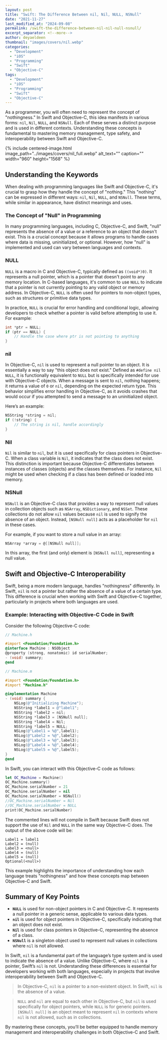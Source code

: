```yaml
---
layout: post
title: "Swift: The Difference Between nil, Nil, NULL, NSNull"
date: "2021-11-27"
last_modified_at: "2024-09-08"
permalink: /swift-the-difference-between-nil-nil-null-nsnull/
excerpt_separator: <!--more-->
author: deyaeldeen
thumbnail: "images/covers/nil.webp"
categories: 
  - "Development"
  - "iOS"
  - "Programming"
  - "Swift" 
  - "Objective-C"
tags: 
  - "Development"
  - "iOS"
  - "Programming"
  - "Swift"
  - "Objective-C"
---
```


As a programmer, you will often need to represent the concept of "nothingness." In Swift and Objective-C, this idea manifests in various forms: `nil`, `Nil`, `NULL`, and `NSNull`. Each of these serves a distinct purpose and is used in different contexts. Understanding these concepts is fundamental to mastering memory management, type safety, and interoperability between Swift and Objective-C.

<!--more-->

{%
 include centered-image.html 
 image_path="../images/covers/nil_full.webp"
 alt_text="" 
 caption=""
 width="960" 
 height="1568"
%}

## Understanding the Keywords

When dealing with programming languages like Swift and Objective-C, it's crucial to grasp how they handle the concept of "nothing." This "nothing" can be expressed in different ways: `nil`, `Nil`, `NULL`, and `NSNull`. These terms, while similar in appearance, have distinct meanings and uses.

### The Concept of "Null" in Programming

In many programming languages, including C, Objective-C, and Swift, "null" represents the absence of a value or a reference to an object that doesn't exist. This is a crucial concept because it allows programs to handle cases where data is missing, uninitialized, or optional. However, how "null" is implemented and used can vary between languages and contexts.

### NULL

`NULL` is a macro in C and Objective-C, typically defined as `((void*)0)`. It represents a null pointer, which is a pointer that doesn't point to any memory location. In C-based languages, it's common to use `NULL` to indicate that a pointer is not currently pointing to any valid object or memory address. In Objective-C, `NULL` is often used for pointers to non-object types, such as structures or primitive data types.

In practice, `NULL` is crucial for error handling and conditional logic, allowing developers to check whether a pointer is valid before attempting to use it. For example:

```c
int *ptr = NULL;
if (ptr == NULL) {
    // Handle the case where ptr is not pointing to anything
}
```

### nil

In Objective-C, `nil` is used to represent a null pointer to an object. It is essentially a way to say "this object does not exist." Defined as `#define nil NULL`, it is functionally equivalent to `NULL` but is specifically intended for use with Objective-C objects. When a message is sent to `nil`, nothing happens; it returns a value of `0` or `nil`, depending on the expected return type. This behavior simplifies error handling in Objective-C, as it avoids crashes that would occur if you attempted to send a message to an uninitialized object.

Here’s an example:

```objectivec
NSString *string = nil;
if (!string) {
    // The string is nil, handle accordingly
}
```

### Nil

`Nil` is similar to `nil`, but it is used specifically for class pointers in Objective-C. When a class variable is `Nil`, it indicates that the class does not exist. This distinction is important because Objective-C differentiates between instances of classes (objects) and the classes themselves. For instance, `Nil` might be used when checking if a class has been defined or loaded into memory.

### NSNull

`NSNull` is an Objective-C class that provides a way to represent null values in collection objects such as `NSArray`, `NSDictionary`, and `NSSet`. These collections do not allow `nil` values because `nil` is used to signify the absence of an object. Instead, `[NSNull null]` acts as a placeholder for `nil` in these cases.

For example, if you want to store a null value in an array:

```objectivec
NSArray *array = @[[NSNull null]];
```

In this array, the first (and only) element is `[NSNull null]`, representing a null value.

## Swift and Objective-C Interoperability

Swift, being a more modern language, handles "nothingness" differently. In Swift, `nil` is not a pointer but rather the absence of a value of a certain type. This difference is crucial when working with Swift and Objective-C together, particularly in projects where both languages are used.

### Example: Interacting with Objective-C Code in Swift

Consider the following Objective-C code:

```objectivec
// Machine.h

#import <Foundation/Foundation.h>
@interface Machine : NSObject
@property (strong, nonatomic) id serialNumber;
- (void) summary;
@end
```

```objectivec
// Machine.m

#import <Foundation/Foundation.h>
#import "Machine.h"

@implementation Machine
- (void) summary {
    NSLog(@"Initializing Machine");
    NSString *label1 = @"label1";
    NSString *label2 = nil;
    NSString *label3 = [NSNull null];
    NSString *label4 = Nil;
    NSString *label5 = NULL;
    NSLog(@"Label1 = %@",label1);
    NSLog(@"Label2 = %@",label2);
    NSLog(@"Label3 = %@",label3);
    NSLog(@"Label4 = %@",label4);
    NSLog(@"Label5 = %@",label5);
}
@end
```

In Swift, you can interact with this Objective-C code as follows:

```swift
let OC_Machine = Machine()
OC_Machine.summary()
OC_Machine.serialNumber = 21
OC_Machine.serialNumber = nil
OC_Machine.serialNumber = NSNull()
//OC_Machine.serialNumber = Nil
//OC_Machine.serialNumber = NULL
print(OC_Machine.serialNumber)
```

The commented lines will not compile in Swift because Swift does not support the use of `Nil` and `NULL` in the same way Objective-C does. The output of the above code will be:

```
Label1 = label1  
Label2 = (null)  
Label3 = <null>  
Label4 = (null)  
Label5 = (null)  
Optional(<null>)  
```

This example highlights the importance of understanding how each language treats "nothingness" and how these concepts map between Objective-C and Swift.

## Summary of Key Points

- **`NULL`** is used for non-object pointers in C and Objective-C. It represents a null pointer in a generic sense, applicable to various data types.
- **`nil`** is used for object pointers in Objective-C, specifically indicating that an object does not exist.
- **`Nil`** is used for class pointers in Objective-C, representing the absence of a class.
- **`NSNull`** is a singleton object used to represent null values in collections where `nil` is not allowed.

In Swift, `nil` is a fundamental part of the language’s type system and is used to indicate the absence of a value. Unlike Objective-C, where `nil` is a pointer, Swift’s `nil` is not. Understanding these differences is essential for developers working with both languages, especially in projects that involve interoperability between Swift and Objective-C.

> In Objective-C, `nil` is a pointer to a non-existent object. In Swift, `nil` is the absence of a value.

> `NULL` and `nil` are equal to each other in Objective-C, but `nil` is used specifically for object pointers, while `NULL` is for generic pointers. `[NSNull null]` is an object meant to represent `nil` in contexts where `nil` is not allowed, such as in collections.

By mastering these concepts, you’ll be better equipped to handle memory management and interoperability challenges in both Objective-C and Swift.

